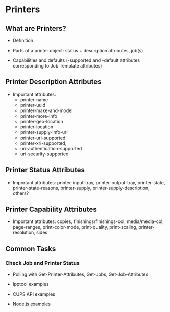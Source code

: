 Printers
========


What are Printers?
--------------------

- Definition

- Parts of a printer object: status + description attributes, job(s)

- Capabilities and defaults (-supported and -default attributes corresponding to
  Job Template attributes)


Printer Description Attributes
------------------------------

- Important attributes:
  - printer-name
  - printer-uuid
  - printer-make-and-model
  - printer-more-info
  - printer-geo-location
  - printer-location
  - printer-supply-info-uri
  - printer-uri-supported
  - printer-xri-supported,
  - uri-authentication-supported
  - uri-security-supported


Printer Status Attributes
-------------------------

- Important attributes: printer-input-tray, printer-output-tray, printer-state,
  printer-state-reasons, printer-supply, printer-supply-description, others?


Printer Capability Attributes
-----------------------------

- Important attributes: copies, finishings/finishings-col, media/media-col,
  page-ranges, print-color-mode, print-quality, print-scaling,
  printer-resolution, sides


Common Tasks
------------

### Check Job and Printer Status

- Polling with Get-Printer-Attributes, Get-Jobs, Get-Job-Attributes

- ipptool examples

- CUPS API examples

- Node.js examples
